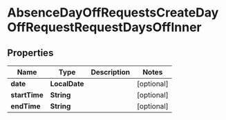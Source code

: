 

# AbsenceDayOffRequestsCreateDayOffRequestRequestDaysOffInner


## Properties

| Name | Type | Description | Notes |
|------------ | ------------- | ------------- | -------------|
|**date** | **LocalDate** |  |  [optional] |
|**startTime** | **String** |  |  [optional] |
|**endTime** | **String** |  |  [optional] |



